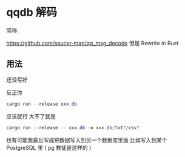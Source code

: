 # qqdb 解码

简称:

https://github.com/saucer-man/qq_msg_decode 但是 Rewrite in Rust

## 用法

还没写好

反正你

```powershell
cargo run --release xxx.db
```
应该就行
大不了就是
```powershell
cargo run --release -- xxx.db -o xxx.db/txt?/csv?
```

也有可能我最后写成把数据写入到另一个数据库里面
比如写入到某个 PostgreSQL 里 ( pg 教徒是这样的 )
